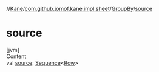 //[Kane](../../index.md)/[com.github.jomof.kane.impl.sheet](../index.md)/[GroupBy](index.md)/[source](source.md)



# source  
[jvm]  
Content  
val [source](source.md): [Sequence](https://kotlinlang.org/api/latest/jvm/stdlib/kotlin.sequences/-sequence/index.html)<[Row](../../com.github.jomof.kane.api/-row/index.md)>  



